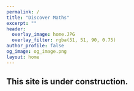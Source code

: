 ```yaml
---
permalink: /
title: "Discover Maths"
excerpt: ""
header:
  overlay_image: home.JPG
  overlay_filter: rgba(51, 51, 90, 0.75)
author_profile: false
og_image: og_image.png
layout: home
---
```


This site is under construction.
------